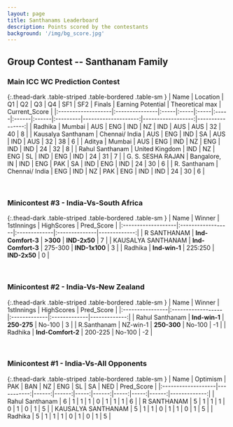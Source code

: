 ```yaml
---
layout: page
title: Santhanams Leaderboard
description: Points scored by the contestants
background: '/img/bg_score.jpg'
---
```


## Group Contest -- Santhanam Family


### Main ICC WC Prediction Contest


{:.thead-dark .table-striped .table-bordered .table-sm }
| Name               | Location       | Q1   | Q2   | Q3   | Q4   | SF1   | SF2   | Finals   |   Earning Potential |   Theoretical max |   Current_Score |
|:-------------------|:---------------|:-----|:-----|:-----|:-----|:------|:------|:---------|--------------------:|------------------:|----------------:|
| Radhika            | Mumbai         | AUS  | ENG  | IND  | NZ   | IND   | AUS   | AUS      |                  32 |                40 |               8 |
| Kausalya Santhanam | Chennai/ India | AUS  | ENG  | IND  | SA   | AUS   | IND   | AUS      |                  32 |                38 |               6 |
| Aditya             | Mumbai         | AUS  | ENG  | IND  | NZ   | ENG   | IND   | IND      |                  24 |                32 |               8 |
| Rahul Santhanam    | United Kingdom | IND  | NZ   | ENG  | SL   | IND   | ENG   | IND      |                  24 |                31 |               7 |
| G. S. SESHA RAJAN  | Bangalore, IN  | IND  | ENG  | PAK  | SA   | IND   | ENG   | IND      |                  24 |                30 |               6 |
| R. Santhanam       | Chennai/ India | ENG  | IND  | NZ   | PAK  | ENG   | IND   | IND      |                  24 |                30 |               6 |

 <br>

### Minicontest #3 - India-Vs-South Africa


{:.thead-dark .table-striped .table-bordered .table-sm }
| Name               | Winner            | 1stInnings   | HighScores    |   Pred_Score |
|:-------------------|:------------------|:-------------|:--------------|-------------:|
| R SANTHANAM        | **Ind-Comfort-3** | **>300**     | **IND-2x50**  |            7 |
| KAUSALYA SANTHANAM | **Ind-Comfort-3** | 275-300      | **IND-1x100** |            3 |
| Radhika            | **Ind-win-1**     | 225:250      | **IND-2x50**  |            0 |

<br>

### Minicontest #2 - India-Vs-New Zealand


{:.thead-dark .table-striped .table-bordered .table-sm }
| Name            | Winner            | 1stInnings   | HighScores   |   Pred_Score |
|:----------------|:------------------|:-------------|:-------------|-------------:|
| Rahul Santhanam | **Ind-win-1**     | **250-275**  | No-100       |            3 |
| R.Santhanam     | NZ-win-1          | **250-300**  | No-100       |           -1 |
| Radhika         | **Ind-Comfort-2** | 200-225      | No-100       |           -2 |

<br>

### Minicontest #1 - India-Vs-All Opponents


{:.thead-dark .table-striped .table-bordered .table-sm }
| Name               |   Optimism |   PAK |   BAN |   NZ |   ENG |   SL |   SA |   NED |   Pred_Score |
|:-------------------|-----------:|------:|------:|-----:|------:|-----:|-----:|------:|-------------:|
| Rahul Santhanam    |          6 |     1 |     1 |    1 |     0 |    1 |    1 |     1 |            6 |
| R SANTHANAM        |          5 |     1 |     1 |    1 |     0 |    1 |    0 |     1 |            5 |
| KAUSALYA SANTHANAM |          5 |     1 |     1 |    0 |     1 |    1 |    0 |     1 |            5 |
| Radhika            |          5 |     1 |     1 |    1 |     0 |    1 |    0 |     1 |            5 |

<br>
